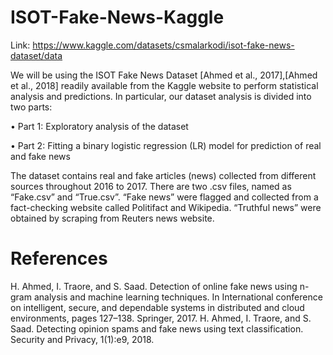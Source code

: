 # ISOT-Fake-News-Kaggle


Link: https://www.kaggle.com/datasets/csmalarkodi/isot-fake-news-dataset/data


We will be using the ISOT Fake News Dataset [Ahmed et al., 2017],[Ahmed et al., 2018] readily available
from the Kaggle website to perform statistical analysis and predictions. In particular, our dataset analysis is
divided into two parts:

• Part 1: Exploratory analysis of the dataset

• Part 2: Fitting a binary logistic regression (LR) model for prediction of real and fake news

The dataset contains real and fake articles (news) collected from different sources throughout 2016 to 2017.
There are two .csv files, named as “Fake.csv” and “True.csv”. “Fake news” were flagged and collected from
a fact-checking website called Politifact and Wikipedia. “Truthful news” were obtained by scraping from
Reuters news website.


# References
H. Ahmed, I. Traore, and S. Saad. Detection of online fake news using n-gram analysis and machine learning
techniques. In International conference on intelligent, secure, and dependable systems in distributed and
cloud environments, pages 127–138. Springer, 2017.
H. Ahmed, I. Traore, and S. Saad. Detecting opinion spams and fake news using text classification. Security
and Privacy, 1(1):e9, 2018.
